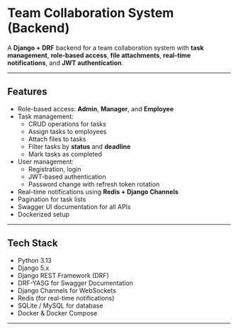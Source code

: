 # Team Collaboration System (Backend)

A **Django + DRF** backend for a team collaboration system with **task management**, **role-based access**, **file attachments**, **real-time notifications**, and **JWT authentication**.

---

## Features

- Role-based access: **Admin**, **Manager**, and **Employee**
- Task management:
  - CRUD operations for tasks
  - Assign tasks to employees
  - Attach files to tasks
  - Filter tasks by **status** and **deadline**
  - Mark tasks as completed
- User management:
  - Registration, login
  - JWT-based authentication
  - Password change with refresh token rotation
- Real-time notifications using **Redis + Django Channels**
- Pagination for task lists
- Swagger UI documentation for all APIs
- Dockerized setup

---

## Tech Stack

- Python 3.13
- Django 5.x
- Django REST Framework (DRF)
- DRF-YASG for Swagger Documentation
- Django Channels for WebSockets
- Redis (for real-time notifications)
- SQLite / MySQL for database
- Docker & Docker Compose

---


